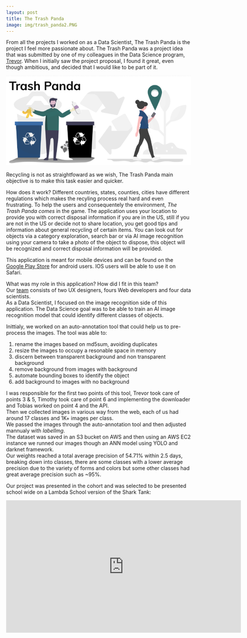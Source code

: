 ```yaml
---
layout: post
title: The Trash Panda
image: img/trash_panda2.PNG
---
```


From all the projects I worked on as a Data Scientist, The Trash Panda is the project I feel more passionate about.
The Trash Panda was a project idea that was submitted by one of my colleagues in the Data Science program, <a href="https://tclack88.github.io" target="_blank">Trevor</a>. When I initially saw the project proposal, I found it great, even though ambitious, and decided that I would like to be part of it.

![](img/trash_panda.PNG)

Recycling is not as straightfoward as we wish, The Trash Panda main objective is to make this task easier and quicker.

How does it work?
Different countries, states, counties, cities have different regulations which makes the recyling process real hard and even frustrating. 
To help the users and consequentely the environment, *The Trash Panda comes* in the game. 
The application uses your location to provide you with correct disposal information if you are in the US, still if you are not in the US or decide not to share location, you get good tips and information about general recycling of certain items.
You can look out for objects via a category exploration, search bar or via AI image recognition using your camera to take a photo of the object to dispose, this object will be recognized and correct disposal information will be provided. 

This application is meant for mobile devices and can be found on the <a href="https://play.google.com/store/apps/details?id=com.thetrashpanda.twa" target="_blank">Google Play Store</a> for android users. 
IOS users will be able to use it on Safari.

What was my role in this application? How did I fit in this team?  
Our <a href="https://thetrashpanda.com/splash/team" target="_blank">team</a> consists of two UX designers, fours Web developers and four data scientists.   
As a Data Scientist, I focused on the image recognition side of this application. The Data Science goal was to be able to train an AI image recognition model that could identify different classes of objects.

Inittialy, we worked on an auto-annotation tool that could help us to pre-process the images. 
The tool was able to: 
1. rename the images based on md5sum, avoiding duplicates
2. resize the images to occupy a resonable space in memory
3. discern between transparent background and non transparent background
4. remove background from images with background
5. automate bounding boxes to identify the object
6. add background to images with no background

I was responsible for the first two points of this tool, Trevor took care of points 3 & 5, Timothy took care of point 6 and implementing the downloader and Tobias worked on point 4 and the API.   
Then we collected images in various way from the web, each of us had around 17 classes and 1K+ images per class.  
We passed the images through the auto-annotation tool and then adjusted mannualy with *labelImg*.  
The dataset was saved in an S3 bucket on AWS and then using an AWS EC2 instance we runned our images though an ANN model using YOLO and darknet framework.  
Our weights reached a total  average precision of 54.71% within 2.5 days, breaking down into classes, there are some classes with a lower average precision due to the variety of forms and colors but some other classes had great average precision such as ~95%.  

Our project was presented in the cohort and was selected to be presented school wide on a Lambda School version of the Shark Tank:  
<iframe width="640" height="360" src="https://www.youtube.com/embed/7g_kUKm5QIY?start=1365" frameborder="0" allow="accelerometer; autoplay; encrypted-media; gyroscope; picture-in-picture" allowfullscreen></iframe>




